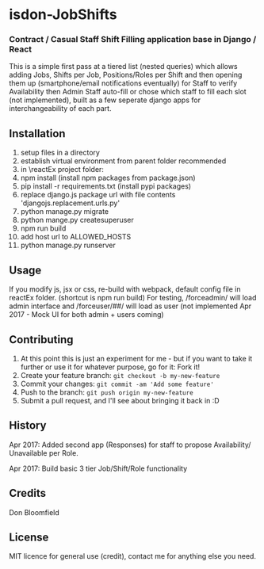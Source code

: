 # isdon-JobShifts
### Contract / Casual Staff Shift Filling application base in Django / React

This is a simple first pass at a tiered list (nested queries) which allows adding Jobs, Shifts per Job, Positions/Roles per Shift and then opening them up (smartphone/email notifications eventually) for Staff to verify Availability then Admin Staff auto-fill or chose which staff to fill each slot (not implemented), built as a few seperate django apps for interchangeability of each part.

## Installation

1. setup files in a directory
2. establish virtual environment <virtualenv> from parent folder recommended
3. in \reactEx project folder:
4. npm install		(install npm packages from package.json)
5. pip install -r requirements.txt  (install pypi packages)
6. replace django.js package url with file contents 'djangojs.replacement.urls.py'
7. python manage.py migrate
8. python mange.py createsuperuser
9. npm run build
10. add host url to ALLOWED_HOSTS
11. python manage.py runserver

## Usage

If you modify js, jsx or css, re-build with webpack, default config file in reactEx folder.    (shortcut is npm run build)
For testing, /forceadmin/ will load admin interface and /forceuser/##/ will load as user (not implemented Apr 2017 - Mock UI for both admin + users coming)

## Contributing

1. At this point this is just an experiment for me - but if you want to take it further or use it for whatever purpose, go for it:   Fork it!
2. Create your feature branch: `git checkout -b my-new-feature`
3. Commit your changes: `git commit -am 'Add some feature'`
4. Push to the branch: `git push origin my-new-feature`
5. Submit a pull request, and I'll see about bringing it back in :D

## History

Apr 2017: Added second app (Responses) for staff to propose Availability/ Unavailable per Role.

Apr 2017: Build basic 3 tier Job/Shift/Role functionality

## Credits

Don Bloomfield

## License

MIT licence for general use (credit), contact me for anything else you need.




